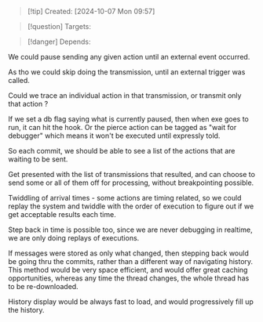 
>[!tip] Created: [2024-10-07 Mon 09:57]

>[!question] Targets: 

>[!danger] Depends: 

We could pause sending any given action until an external event occurred.

As tho we could skip doing the transmission, until an external trigger was called.

Could we trace an individual action in that transmission, or transmit only that action ?

If we set a db flag saying what is currently paused, then when exe goes to run, it can hit the hook.  Or the pierce action can be tagged as "wait for debugger" which means it won't be executed until expressly told.

So each commit, we should be able to see a list of the actions that are waiting to be sent.

Get presented with the list of transmissions that resulted, and can choose to send some or all of them off for processing, without breakpointing possible.

Twiddling of arrival times - some actions are timing related, so we could replay the system and twiddle with the order of execution to figure out if we get acceptable results each time.

Step back in time is possible too, since we are never debugging in realtime, we are only doing replays of executions.

If messages were stored as only what changed, then stepping back would be going thru the commits, rather than a different way of navigating history.
This method would be very space efficient, and would offer great caching opportunities, whereas any time the thread changes, the whole thread has to be re-downloaded.

History display would be always fast to load, and would progressively fill up the history.